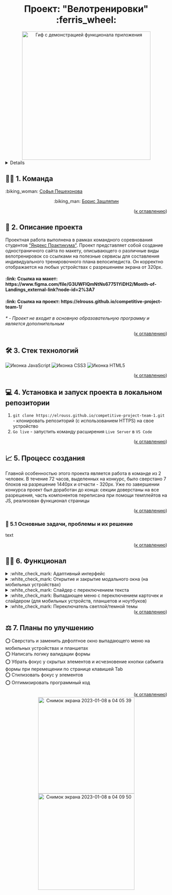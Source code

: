 <h1 align="center">Проект: "Велотренировки" :ferris_wheel:</h1>

<div align="center">
  <a href="https://elrouss.github.io/competitive-project-team-1/">
    <img src="https://user-images.githubusercontent.com/108838349/211172101-71356242-536a-45a5-b3b4-3423b1fa578a.gif" width="400" alt="Гиф с демонстрацией функционала приложения">
  </a>
</div>

<a name="summary">
<details>
  <summary>Оглавление</summary>
  <ol>
    <li><a href="#team">Команда</a></li>
    <li><a href="#project-description">Описание проекта</a></li>
    <li><a href="#technologies">Стек технологий</a></li>
    <li><a href="#installation">Установка и запуск проекта в локальном репозитории</a></li>
    <li><a href="#establishing">Процесс создания</a></li>
    <ul>
      <li><a href="#tasks-and-problems">Основные задачи, проблемы и их решение</a></li>
    </ul>
    <li><a href="#functionality">Функционал</a></li>
    <li><a href="#enhancement">Планы по улучшению</a></li>
  </ol>
</details>
</a>

<a name="team"><h2>:technologist: 1. Команда</h2></a>
<p>:biking_woman: <a href="https://github.com/sofiapeshekhonova">Софья Пешехонова</a></p>
<p align="center">:biking_man: <a href="https://github.com/elrouss">Борис Зашляпин</a></p>

<div align="right">(<a href="#summary">к оглавлению</a>)</div>

<a name="project-description"><h2>:page_with_curl: 2. Описание проекта</h2></a>
Проектная работа выполнена в рамках командного соревнования студентов <a href="https://practicum.yandex.ru/">"Яндекс Практикума"</a>. Проект представляет собой создание одностраничного сайта по макету, описывающего о различные виды велотренировок со ссылками на полезные сервисы для составления индивидуального тренировочного плана велосипедиста. Он корректно отображается на любых устройствах с разрешением экрана от 320px.

<h4>:link: Ссылка на макет: https://www.figma.com/file/G3UWFlQmNtNs67751YiDH2/Month-of-Landings_external-link?node-id=2%3A7</h4>
<h4>:link: Ссылка на проект: https://elrouss.github.io/competitive-project-team-1/</h4>
<p><i>* - Проект не входит в основную образовательную программу и является дополнительным</i></p>

<div align="right">(<a href="#summary">к оглавлению</a>)</div>

<a name="technologies"><h2>:hammer_and_wrench: 3. Стек технологий</h2></a>
<span>
  <img src="https://img.shields.io/badge/JavaScript-323330?style=for-the-badge&logo=javascript&logoColor=F7DF1E" alt="Иконка JavaScript">
  <img src="https://img.shields.io/badge/CSS3-1572B6?style=for-the-badge&logo=css3&logoColor=white" alt="Иконка CSS3">
  <img src="https://img.shields.io/badge/HTML5-E34F26?style=for-the-badge&logo=html5&logoColor=white" alt="Иконка HTML5">
</span>

<div align="right">(<a href="#summary">к оглавлению</a>)</div>

<a name="installation"><h2>:computer: 4. Установка и запуск проекта в локальном репозитории</h2></a>
1. `git clone https://elrouss.github.io/competitive-project-team-1.git` - клонировать репозиторий (с использованием HTTPS) на свое устройство
2. `Go live` - запустить команду расширения `Live Server` в `VS Code`

<div align="right">(<a href="#summary">к оглавлению</a>)</div>

<a name="establishing"><h2>:chart_with_upwards_trend: 5. Процесс создания</h2></a>
Главной особенностью этого проекта является работа в команде из 2 человек. В течение 72 часов, выделенных на конкурс, было сверстано 7 блоков на разрешение 1440px и отчасти - 320px. Уже по завершении конкурса проект был доработан до конца: секции доверстаны на все разрешения, часть компонентов переписана при помощи темплейтов на JS, реализован функционал страницы

<div align="right">(<a href="#summary">к оглавлению</a>)</div>

<a name="tasks-and-problems"><h3>:exploding_head: 5.1 Основные задачи, проблемы и их решение</h3></a>
<p>
text
</p>

<div align="right">(<a href="#summary">к оглавлению</a>)</div>

<a name="functionality"><h2>:man_mechanic: 6. Функционал</h2></a>
<details>
  <summary>:white_check_mark: Адаптивный интерфейс</summary>
  <a href="https://elrouss.github.io/mesto/">
    <img width="500" src="https://user-images.githubusercontent.com/108838349/217515351-dc5fec13-4bd8-4069-b0a1-8eb3dbbb882d.gif" alt="Гиф с демонстрацией адаптивного интерфейса сайта">
  </a>
</details>

<details>
  <summary>:white_check_mark: Открытие и закрытие модального окна (на мобильных устройствах)</summary>
  <a href="https://elrouss.github.io/mesto/">
    <img width="250" src="https://user-images.githubusercontent.com/108838349/217513763-46ca6bcb-7d23-41ac-baca-6ec7f42ac4df.gif" alt="Гиф с демонстрацией открытия и закрытия модального окна (на мобильных устройствах)">
  </a>
</details>

<details>
  <summary>:white_check_mark: Слайдер с переключением текста</summary>
  <a href="https://elrouss.github.io/mesto/">
    <img width="250" src="https://user-images.githubusercontent.com/108838349/217513799-62d333b0-969a-46a0-be63-0cfd577f9290.gif" alt="Гиф с демонстрацией слайдера с переключением текста">
  </a>
</details>

<details>
  <summary>:white_check_mark: Выпадающее меню с переключением карточек и слайдером (для мобильных устройств, планшетов и ноутбуков)</summary>
  <a href="https://elrouss.github.io/mesto/">
    <img width="250" src="https://user-images.githubusercontent.com/108838349/217515328-3d057910-07b7-4bfd-aec5-e624ffde4c64.gif" alt="Гиф с демонстрацией выпадающего меню с переключением карточек и слайдером">
  </a>
</details>

<details>
  <summary>:white_check_mark: Переключатель светлой/темной темы</summary>
  <a href="https://elrouss.github.io/mesto/">
    <img width="250" src="https://user-images.githubusercontent.com/108838349/217513875-845a0fdd-1666-435c-af21-78c117750fbb.gif" alt="Гиф с демонстрацией переключателя светлой/темной темы">
  </a>
</details>

<div align="right">(<a href="#summary">к оглавлению</a>)</div>

<a name="enhancement"><h2>:balance_scale: 7. Планы по улучшению</h2></a>
:o: Сверстать и заменить дефолтное окно выпадающего меню на мобильных устройствах и планшетах<br>
:o: Написать логику валидации формы<br>
:o: Убрать фокус у скрытых элементов и исчезновение кнопки сабмита формы при перемещении по странице клавишей Tab<br>
:o: Стилизовать фокус у элементов<br>
:o: Оптимизировать программный код

<div align="right">(<a href="#summary">к оглавлению</a>)</div>

<div align="center">
  <a href="https://elrouss.github.io/competitive-project-team-1/">
    <img width="300" alt="Снимок экрана 2023-01-08 в 04 05 39" src="https://user-images.githubusercontent.com/108838349/211173460-6c9f0420-c278-4ba1-91e6-d3c7561d1fcc.png">
  </a>
  <a href="https://elrouss.github.io/competitive-project-team-1/">
    <img width="300" alt="Снимок экрана 2023-01-08 в 04 09 50" src="https://user-images.githubusercontent.com/108838349/211173559-b7801344-c8ce-4636-96da-73156e5b97bd.png">
  </a>
</div>

